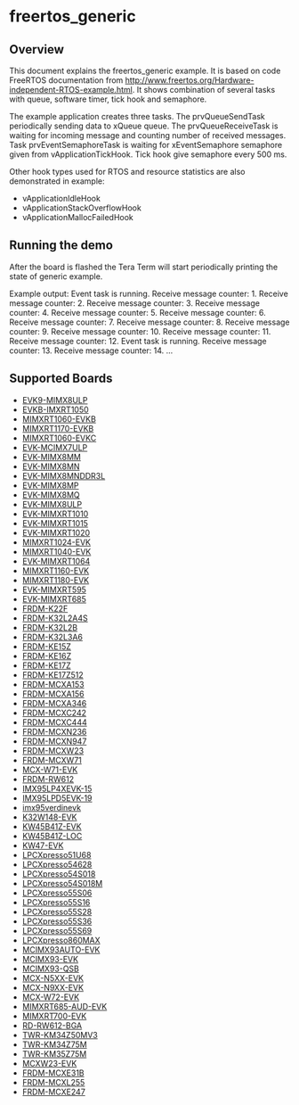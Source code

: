 # freertos_generic

## Overview

This document explains the freertos_generic example. It is based on code FreeRTOS documentation from
http://www.freertos.org/Hardware-independent-RTOS-example.html. It shows combination of several
tasks with queue, software timer, tick hook and semaphore.

The example application creates three tasks. The prvQueueSendTask periodically sending data to
xQueue queue. The prvQueueReceiveTask is waiting for incoming message and counting number of
received messages. Task prvEventSemaphoreTask is waiting for xEventSemaphore semaphore given from
vApplicationTickHook. Tick hook give semaphore every 500 ms.

Other hook types used for RTOS and resource statistics are also demonstrated in example:
* vApplicationIdleHook
* vApplicationStackOverflowHook
* vApplicationMallocFailedHook


## Running the demo
After the board is flashed the Tera Term will start periodically printing the state of generic example.

Example output:
Event task is running.
Receive message counter: 1.
Receive message counter: 2.
Receive message counter: 3.
Receive message counter: 4.
Receive message counter: 5.
Receive message counter: 6.
Receive message counter: 7.
Receive message counter: 8.
Receive message counter: 9.
Receive message counter: 10.
Receive message counter: 11.
Receive message counter: 12.
Event task is running.
Receive message counter: 13.
Receive message counter: 14.
...

## Supported Boards
- [EVK9-MIMX8ULP](../../_boards/evk9mimx8ulp/freertos_examples/freertos_generic/example_board_readme.md)
- [EVKB-IMXRT1050](../../_boards/evkbimxrt1050/freertos_examples/freertos_generic/example_board_readme.md)
- [MIMXRT1060-EVKB](../../_boards/evkbmimxrt1060/freertos_examples/freertos_generic/example_board_readme.md)
- [MIMXRT1170-EVKB](../../_boards/evkbmimxrt1170/freertos_examples/freertos_generic/example_board_readme.md)
- [MIMXRT1060-EVKC](../../_boards/evkcmimxrt1060/freertos_examples/freertos_generic/example_board_readme.md)
- [EVK-MCIMX7ULP](../../_boards/evkmcimx7ulp/freertos_examples/freertos_generic/example_board_readme.md)
- [EVK-MIMX8MM](../../_boards/evkmimx8mm/freertos_examples/freertos_generic/example_board_readme.md)
- [EVK-MIMX8MN](../../_boards/evkmimx8mn/freertos_examples/freertos_generic/example_board_readme.md)
- [EVK-MIMX8MNDDR3L](../../_boards/evkmimx8mnddr3l/freertos_examples/freertos_generic/example_board_readme.md)
- [EVK-MIMX8MP](../../_boards/evkmimx8mp/freertos_examples/freertos_generic/example_board_readme.md)
- [EVK-MIMX8MQ](../../_boards/evkmimx8mq/freertos_examples/freertos_generic/example_board_readme.md)
- [EVK-MIMX8ULP](../../_boards/evkmimx8ulp/freertos_examples/freertos_generic/example_board_readme.md)
- [EVK-MIMXRT1010](../../_boards/evkmimxrt1010/freertos_examples/freertos_generic/example_board_readme.md)
- [EVK-MIMXRT1015](../../_boards/evkmimxrt1015/freertos_examples/freertos_generic/example_board_readme.md)
- [EVK-MIMXRT1020](../../_boards/evkmimxrt1020/freertos_examples/freertos_generic/example_board_readme.md)
- [MIMXRT1024-EVK](../../_boards/evkmimxrt1024/freertos_examples/freertos_generic/example_board_readme.md)
- [MIMXRT1040-EVK](../../_boards/evkmimxrt1040/freertos_examples/freertos_generic/example_board_readme.md)
- [EVK-MIMXRT1064](../../_boards/evkmimxrt1064/freertos_examples/freertos_generic/example_board_readme.md)
- [MIMXRT1160-EVK](../../_boards/evkmimxrt1160/freertos_examples/freertos_generic/example_board_readme.md)
- [MIMXRT1180-EVK](../../_boards/evkmimxrt1180/freertos_examples/freertos_generic/example_board_readme.md)
- [EVK-MIMXRT595](../../_boards/evkmimxrt595/freertos_examples/freertos_generic/example_board_readme.md)
- [EVK-MIMXRT685](../../_boards/evkmimxrt685/freertos_examples/freertos_generic/example_board_readme.md)
- [FRDM-K22F](../../_boards/frdmk22f/freertos_examples/freertos_generic/example_board_readme.md)
- [FRDM-K32L2A4S](../../_boards/frdmk32l2a4s/freertos_examples/freertos_generic/example_board_readme.md)
- [FRDM-K32L2B](../../_boards/frdmk32l2b/freertos_examples/freertos_generic/example_board_readme.md)
- [FRDM-K32L3A6](../../_boards/frdmk32l3a6/freertos_examples/freertos_generic/example_board_readme.md)
- [FRDM-KE15Z](../../_boards/frdmke15z/freertos_examples/freertos_generic/example_board_readme.md)
- [FRDM-KE16Z](../../_boards/frdmke16z/freertos_examples/freertos_generic/example_board_readme.md)
- [FRDM-KE17Z](../../_boards/frdmke17z/freertos_examples/freertos_generic/example_board_readme.md)
- [FRDM-KE17Z512](../../_boards/frdmke17z512/freertos_examples/freertos_generic/example_board_readme.md)
- [FRDM-MCXA153](../../_boards/frdmmcxa153/freertos_examples/freertos_generic/example_board_readme.md)
- [FRDM-MCXA156](../../_boards/frdmmcxa156/freertos_examples/freertos_generic/example_board_readme.md)
- [FRDM-MCXA346](../../_boards/frdmmcxa346/freertos_examples/freertos_generic/example_board_readme.md)
- [FRDM-MCXC242](../../_boards/frdmmcxc242/freertos_examples/freertos_generic/example_board_readme.md)
- [FRDM-MCXC444](../../_boards/frdmmcxc444/freertos_examples/freertos_generic/example_board_readme.md)
- [FRDM-MCXN236](../../_boards/frdmmcxn236/freertos_examples/freertos_generic/example_board_readme.md)
- [FRDM-MCXN947](../../_boards/frdmmcxn947/freertos_examples/freertos_generic/example_board_readme.md)
- [FRDM-MCXW23](../../_boards/frdmmcxw23/freertos_examples/freertos_generic/example_board_readme.md)
- [FRDM-MCXW71](../../_boards/frdmmcxw71/freertos_examples/freertos_generic/example_board_readme.md)
- [MCX-W71-EVK](../../_boards/mcxw71evk/freertos_examples/freertos_generic/example_board_readme.md)
- [FRDM-RW612](../../_boards/frdmrw612/freertos_examples/freertos_generic/example_board_readme.md)
- [IMX95LP4XEVK-15](../../_boards/imx95lp4xevk15/freertos_examples/freertos_generic/example_board_readme.md)
- [IMX95LPD5EVK-19](../../_boards/imx95lpd5evk19/freertos_examples/freertos_generic/example_board_readme.md)
- [imx95verdinevk](../../_boards/imx95verdinevk/freertos_examples/freertos_generic/example_board_readme.md)
- [K32W148-EVK](../../_boards/k32w148evk/freertos_examples/freertos_generic/example_board_readme.md)
- [KW45B41Z-EVK](../../_boards/kw45b41zevk/freertos_examples/freertos_generic/example_board_readme.md)
- [KW45B41Z-LOC](../../_boards/kw45b41zloc/freertos_examples/freertos_generic/example_board_readme.md)
- [KW47-EVK](../../_boards/kw47evk/freertos_examples/freertos_generic/example_board_readme.md)
- [LPCXpresso51U68](../../_boards/lpcxpresso51u68/freertos_examples/freertos_generic/example_board_readme.md)
- [LPCXpresso54628](../../_boards/lpcxpresso54628/freertos_examples/freertos_generic/example_board_readme.md)
- [LPCXpresso54S018](../../_boards/lpcxpresso54s018/freertos_examples/freertos_generic/example_board_readme.md)
- [LPCXpresso54S018M](../../_boards/lpcxpresso54s018m/freertos_examples/freertos_generic/example_board_readme.md)
- [LPCXpresso55S06](../../_boards/lpcxpresso55s06/freertos_examples/freertos_generic/example_board_readme.md)
- [LPCXpresso55S16](../../_boards/lpcxpresso55s16/freertos_examples/freertos_generic/example_board_readme.md)
- [LPCXpresso55S28](../../_boards/lpcxpresso55s28/freertos_examples/freertos_generic/example_board_readme.md)
- [LPCXpresso55S36](../../_boards/lpcxpresso55s36/freertos_examples/freertos_generic/example_board_readme.md)
- [LPCXpresso55S69](../../_boards/lpcxpresso55s69/freertos_examples/freertos_generic/example_board_readme.md)
- [LPCXpresso860MAX](../../_boards/lpcxpresso860max/freertos_examples/freertos_generic/example_board_readme.md)
- [MCIMX93AUTO-EVK](../../_boards/mcimx93autoevk/freertos_examples/freertos_generic/example_board_readme.md)
- [MCIMX93-EVK](../../_boards/mcimx93evk/freertos_examples/freertos_generic/example_board_readme.md)
- [MCIMX93-QSB](../../_boards/mcimx93qsb/freertos_examples/freertos_generic/example_board_readme.md)
- [MCX-N5XX-EVK](../../_boards/mcxn5xxevk/freertos_examples/freertos_generic/example_board_readme.md)
- [MCX-N9XX-EVK](../../_boards/mcxn9xxevk/freertos_examples/freertos_generic/example_board_readme.md)
- [MCX-W72-EVK](../../_boards/mcxw72evk/freertos_examples/freertos_generic/example_board_readme.md)
- [MIMXRT685-AUD-EVK](../../_boards/mimxrt685audevk/freertos_examples/freertos_generic/example_board_readme.md)
- [MIMXRT700-EVK](../../_boards/mimxrt700evk/freertos_examples/freertos_generic/example_board_readme.md)
- [RD-RW612-BGA](../../_boards/rdrw612bga/freertos_examples/freertos_generic/example_board_readme.md)
- [TWR-KM34Z50MV3](../../_boards/twrkm34z50mv3/freertos_examples/freertos_generic/example_board_readme.md)
- [TWR-KM34Z75M](../../_boards/twrkm34z75m/freertos_examples/freertos_generic/example_board_readme.md)
- [TWR-KM35Z75M](../../_boards/twrkm35z75m/freertos_examples/freertos_generic/example_board_readme.md)
- [MCXW23-EVK](../../_boards/mcxw23evk/freertos_examples/freertos_generic/example_board_readme.md)
- [FRDM-MCXE31B](../../_boards/frdmmcxe31b/freertos_examples/freertos_generic/example_board_readme.md)
- [FRDM-MCXL255](../../_boards/frdmmcxl255/freertos_examples/freertos_generic/example_board_readme.md)
- [FRDM-MCXE247](../../_boards/frdmmcxe247/freertos_examples/freertos_generic/example_board_readme.md)
